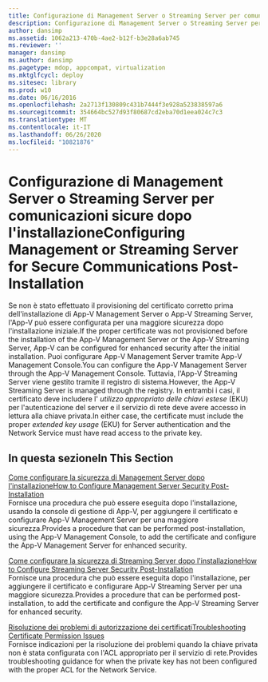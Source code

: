 ```yaml
---
title: Configurazione di Management Server o Streaming Server per comunicazioni sicure dopo l'installazione
description: Configurazione di Management Server o Streaming Server per comunicazioni sicure dopo l'installazione
author: dansimp
ms.assetid: 1062a213-470b-4ae2-b12f-b3e28a6ab745
ms.reviewer: ''
manager: dansimp
ms.author: dansimp
ms.pagetype: mdop, appcompat, virtualization
ms.mktglfcycl: deploy
ms.sitesec: library
ms.prod: w10
ms.date: 06/16/2016
ms.openlocfilehash: 2a2713f130809c431b7444f3e928a523838597a6
ms.sourcegitcommit: 354664bc527d93f80687cd2eba70d1eea024c7c3
ms.translationtype: MT
ms.contentlocale: it-IT
ms.lasthandoff: 06/26/2020
ms.locfileid: "10821876"
---
```

# <span data-ttu-id="fba37-103">Configurazione di Management Server o Streaming Server per comunicazioni sicure dopo l'installazione</span><span class="sxs-lookup"><span data-stu-id="fba37-103">Configuring Management or Streaming Server for Secure Communications Post-Installation</span></span>


<span data-ttu-id="fba37-104">Se non è stato effettuato il provisioning del certificato corretto prima dell'installazione di App-V Management Server o App-V Streaming Server, l'App-V può essere configurata per una maggiore sicurezza dopo l'installazione iniziale.</span><span class="sxs-lookup"><span data-stu-id="fba37-104">If the proper certificate was not provisioned before the installation of the App-V Management Server or the App-V Streaming Server, App-V can be configured for enhanced security after the initial installation.</span></span> <span data-ttu-id="fba37-105">Puoi configurare App-V Management Server tramite App-V Management Console.</span><span class="sxs-lookup"><span data-stu-id="fba37-105">You can configure the App-V Management Server through the App-V Management Console.</span></span> <span data-ttu-id="fba37-106">Tuttavia, l'App-V Streaming Server viene gestito tramite il registro di sistema.</span><span class="sxs-lookup"><span data-stu-id="fba37-106">However, the App-V Streaming Server is managed through the registry.</span></span> <span data-ttu-id="fba37-107">In entrambi i casi, il certificato deve includere l' *utilizzo appropriato delle chiavi estese* (EKU) per l'autenticazione del server e il servizio di rete deve avere accesso in lettura alla chiave privata.</span><span class="sxs-lookup"><span data-stu-id="fba37-107">In either case, the certificate must include the proper *extended key usage* (EKU) for Server authentication and the Network Service must have read access to the private key.</span></span>

## <span data-ttu-id="fba37-108">In questa sezione</span><span class="sxs-lookup"><span data-stu-id="fba37-108">In This Section</span></span>


<a href="" id="how-to-configure-management-server-security-post-installation"></a>[<span data-ttu-id="fba37-109">Come configurare la sicurezza di Management Server dopo l'installazione</span><span class="sxs-lookup"><span data-stu-id="fba37-109">How to Configure Management Server Security Post-Installation</span></span>](how-to-configure-management-server-security-post-installation.md)  
<span data-ttu-id="fba37-110">Fornisce una procedura che può essere eseguita dopo l'installazione, usando la console di gestione di App-V, per aggiungere il certificato e configurare App-V Management Server per una maggiore sicurezza.</span><span class="sxs-lookup"><span data-stu-id="fba37-110">Provides a procedure that can be performed post-installation, using the App-V Management Console, to add the certificate and configure the App-V Management Server for enhanced security.</span></span>

<a href="" id="how-to-configure-streaming-server-security-post-installation"></a>[<span data-ttu-id="fba37-111">Come configurare la sicurezza di Streaming Server dopo l'installazione</span><span class="sxs-lookup"><span data-stu-id="fba37-111">How to Configure Streaming Server Security Post-Installation</span></span>](how-to-configure-streaming-server-security-post-installation.md)  
<span data-ttu-id="fba37-112">Fornisce una procedura che può essere eseguita dopo l'installazione, per aggiungere il certificato e configurare App-V Streaming Server per una maggiore sicurezza.</span><span class="sxs-lookup"><span data-stu-id="fba37-112">Provides a procedure that can be performed post-installation, to add the certificate and configure the App-V Streaming Server for enhanced security.</span></span>

<a href="" id="troubleshooting-certificate-permission-issues"></a>[<span data-ttu-id="fba37-113">Risoluzione dei problemi di autorizzazione dei certificati</span><span class="sxs-lookup"><span data-stu-id="fba37-113">Troubleshooting Certificate Permission Issues</span></span>](troubleshooting-certificate-permission-issues.md)  
<span data-ttu-id="fba37-114">Fornisce indicazioni per la risoluzione dei problemi quando la chiave privata non è stata configurata con l'ACL appropriato per il servizio di rete.</span><span class="sxs-lookup"><span data-stu-id="fba37-114">Provides troubleshooting guidance for when the private key has not been configured with the proper ACL for the Network Service.</span></span>

 

 





